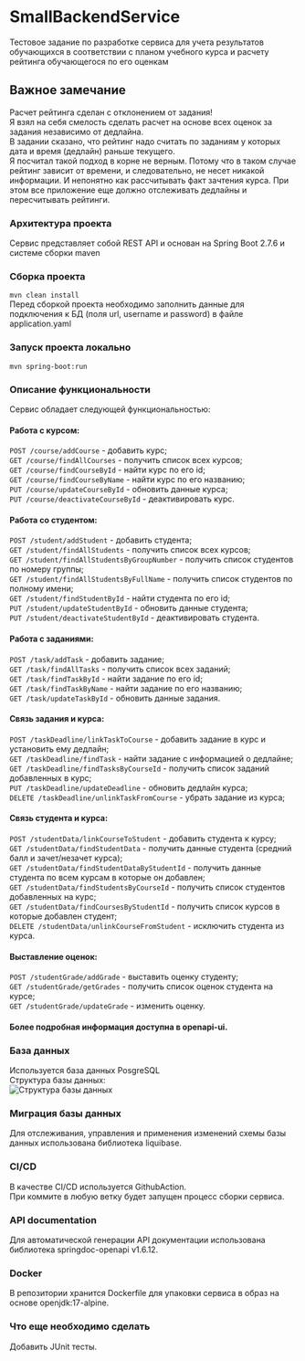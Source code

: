# SmallBackendService
Тестовое задание по разработке сервиса для учета результатов обучающихся в соответствии с 
планом учебного курса и расчету рейтинга обучающегося по его оценкам  
## Важное замечание
Расчет рейтинга сделан с отклонением от задания!  
Я взял на себя смелость сделать расчет на основе всех оценок за задания независимо от дедлайна.  
В задании сказано, что рейтинг надо считать по заданиям у которых дата и время (дедлайн) раньше текущего.  
Я посчитал такой подход в корне не верным.
Потому что в таком случае рейтинг зависит от времени, и следовательно, не несет никакой информации.
И непонятно как рассчитывать факт зачтения курса.
При этом все приложение еще должно отслеживать дедлайны и пересчитывать рейтинги.
### Архитектура проекта
Сервис представляет собой REST API и основан на Spring Boot 2.7.6 и системе сборки maven
### Сборка проекта
```mvn clean install```  
Перед сборкой проекта необходимо заполнить данные для подключения к БД (поля url, username и password) в файле application.yaml
### Запуск проекта локально
```mvn spring-boot:run```
### Описание функциональности
Сервис обладает следующей функциональностью:  
#### Работа с курсом:  
`POST /course/addCourse` - добавить курс;  
`GET /course/findAllCourses` - получить список всех курсов;  
`GET /course/findCourseById` - найти курс по его id;  
`GET /course/findCourseByName` - найти курс по его названию;  
`PUT /course/updateCourseById` - обновить данные курса;  
`PUT /course/deactivateCourseById` - деактивировать курс.
#### Работа со студентом:  
`POST /student/addStudent` - добавить студента;  
`GET /student/findAllStudents` - получить список всех курсов;  
`GET /student/findAllStudentsByGroupNumber` - получить список студентов по номеру группы;  
`GET /student/findAllStudentsByFullName` - получить список студентов по полному имени;  
`GET /student/findStudentById` - найти студента по его id;  
`PUT /student/updateStudentById` - обновить данные студента;  
`PUT /student/deactivateStudentById` - деактивировать студента.  
#### Работа с заданиями:
`POST /task/addTask` - добавить задание;  
`GET /task/findAllTasks` - получить список всех заданий;  
`GET /task/findTaskById` - найти задание по его id;  
`GET /task/findTaskByName` - найти задание по его названию;  
`GET /task/updateTaskById` - обновить данные задания.
#### Связь задания и курса:
`POST /taskDeadline/linkTaskToCourse` - добавить задание в курс и установить ему дедлайн;  
`GET /taskDeadline/findTask` - найти задание с информацией о дедлайне;  
`GET /taskDeadline/findTasksByCourseId` - получить список заданий добавленных в курс;  
`PUT /taskDeadline/updateDeadline` - обновить дедлайн курса;  
`DELETE /taskDeadline/unlinkTaskFromCourse` - убрать задание из курса;  
#### Связь студента и курса:  
`POST /studentData/linkCourseToStudent` - добавить студента к курсу;  
`GET /studentData/findStudentData` - получить данные студента (средний балл и зачет/незачет курса);  
`GET /studentData/findStudentDataByStudentId` - получить данные студента по всем курсам в которые он добавлен;  
`GET /studentData/findStudentsByCourseId` - получить список студентов добавленных на курс;  
`GET /studentData/findCoursesByStudentId` - получить список курсов в которые добавлен студент;  
`DELETE /studentData/unlinkCourseFromStudent` - исключить студента из курса.  
#### Выставление оценок:  
`POST /studentGrade/addGrade` - выставить оценку студенту;  
`GET /studentGrade/getGrades` - получить список оценок студента на курсе;  
`GET /studentGrade/updateGrade` - изменить оценку.  
#### Более подробная информация доступна в openapi-ui.
### База данных  
Используется база данных PosgreSQL  
Структура базы данных:  
![Структура базы данных](readme_images/DB_diagram.png)
### Миграция базы данных
Для отслеживания, управления и применения изменений схемы базы данных использована библиотека liquibase.
### CI/CD
В качестве CI/CD используется GithubAction.  
При коммите в любую ветку будет запущен процесс сборки сервиса.
### API documentation
Для автоматической генерации API документации использована библиотека springdoc-openapi v1.6.12.
### Docker
В репозитории хранится Dockerfile для упаковки сервиса в образ на основе openjdk:17-alpine.  
### Что еще необходимо сделать  
Добавить JUnit тесты.  

